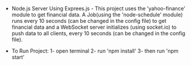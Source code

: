 - Node.js Server Using Exprees.js -
  This project uses the 'yahoo-finance' module to get financial data.
  A Job(using the 'node-schedule' module) runs every 10 seconds (can be changed in the config file)
  to get financial data and a WebSocket server initializes (using socket.io) to push data to all
  clients, every 10 seconds (can be changed in the config file).

- To Run Project:
  1- open terminal
  2- run 'npm install'
  3- then run 'npm start'

